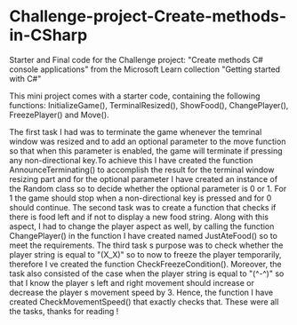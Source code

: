 # Challenge-project-Create-methods-in-CSharp

Starter and Final code for the Challenge project: "Create methods C# console applications" from the Microsoft Learn
collection "Getting started with C#"

<!-- Implementation details -->

This mini project comes with a starter code, containing the following functions: InitializeGame(),
TerminalResized(), ShowFood(), ChangePlayer(), FreezePlayer() and Move().

The first task I had was to terminate the game whenever the temrinal window was resized and to add an optional 
parameter to the move function so that when this parameter is enabled, the game will terminate if pressing any 
non-directional key.To achieve this I have created the function AnnounceTerminating() to accomplish the result for 
the terminal window resizing part and for the optional parameter I have created an instance of the Random class so 
to decide whether the optional parameter is 0 or 1. For 1 the game should stop when a non-directional key is 
pressed and for 0 should continue. The second task was to create a function that checks if there is food left and 
if not to display a new food string. Along with this aspect, I had to change the player aspect as well, by calling 
the function ChangePlayer() in the function I have created named JustAteFood() so to meet the requirements. The 
third task s purpose was to check whether the player string is equal to "(X_X)" so to now to freeze the player 
temporarily, therefore I ve created the function CheckFreezeCondition(). Moreover, the task also consisted of the 
case when the player string is equal to "(^-^)" so that I know the player s left and right movement should 
increase or decrease the player s movement speed by 3. Hence, the function I have created CheckMovementSpeed() 
that exactly checks that. These were all the tasks, thanks for reading !

